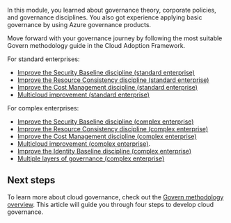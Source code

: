 In this module, you learned about governance theory, corporate policies, and governance disciplines. You also got experience applying basic governance by using Azure governance products.

Move forward with your governance journey by following the most suitable Govern methodology guide in the Cloud Adoption Framework.

For standard enterprises:

- [Improve the Security Baseline discipline (standard enterprise)](/azure/cloud-adoption-framework/govern/guides/standard/security-baseline-improvement?azure-portal=true)
- [Improve the Resource Consistency discipline (standard enterprise)](/azure/cloud-adoption-framework/govern/guides/standard/resource-consistency-improvement?azure-portal=true)
- [Improve the Cost Management discipline (standard enterprise)](/azure/cloud-adoption-framework/govern/guides/standard/cost-management-improvement?azure-portal=true)
- [Multicloud improvement (standard enterprise)](/azure/cloud-adoption-framework/govern/guides/standard/multicloud-improvement?azure-portal=true)

For complex enterprises:

- [Improve the Security Baseline discipline (complex enterprise)](/azure/cloud-adoption-framework/govern/guides/complex/security-baseline-improvement?azure-portal=true)
- [Improve the Resource Consistency discipline (complex enterprise)](/azure/cloud-adoption-framework/govern/guides/complex/resource-consistency-improvement?azure-portal=true)
- [Improve the Cost Management discipline (complex enterprise)](/azure/cloud-adoption-framework/govern/guides/complex/cost-management-improvement?azure-portal=true)
- [Multicloud improvement (complex enterprise)](/azure/cloud-adoption-framework/govern/guides/complex/multicloud-improvement?azure-portal=true).
- [Improve the Identity Baseline discipline (complex enterprise)](/azure/cloud-adoption-framework/govern/guides/complex/identity-baseline-improvement?azure-portal=true)
- [Multiple layers of governance (complex enterprise)](/azure/cloud-adoption-framework/govern/guides/complex/multiple-layers-of-governance?azure-portal=true)

## Next steps

To learn more about cloud governance, check out the [Govern methodology overview](/azure/cloud-adoption-framework/govern/?azure-portal=true?). This article will guide you through four steps to develop cloud governance.
